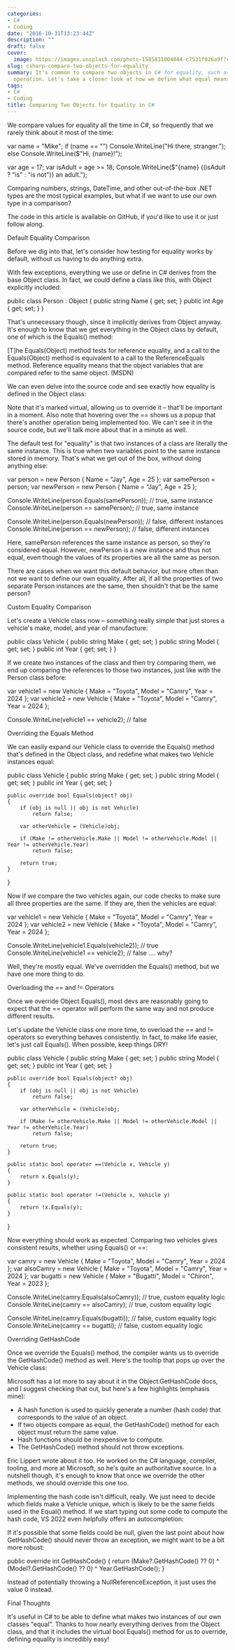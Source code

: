 ```yaml
---
categories:
- C#
- Coding
date: "2016-10-31T13:23:44Z"
description: ""
draft: false
cover:
  image: https://images.unsplash.com/photo-1585831004044-c7531f026a9f?crop=entropy&cs=tinysrgb&fit=max&fm=jpg&ixid=M3wxMTc3M3wwfDF8c2VhcmNofDIyN3x8Y2xvbmUlMjBzaGVlcHxlbnwwfHx8fDE3MTc2MDMxMjN8MA&ixlib=rb-4.0.3&q=80&w=2000
slug: csharp-compare-two-objects-for-equality
summary: It's common to compare two objects in C# for equality, such as for a save
  operation. Let's take a closer look at how we define what equal means.
tags:
- C#
- Coding
title: Comparing Two Objects for Equality in C#
---
```



We compare values for equality all the time in C#, so frequently that we rarely think about it most of the time:

var name = "Mike";
if (name == "")
    Console.WriteLine("Hi there, stranger.");
else
    Console.WriteLine($"Hi, {name}!");

var age = 17;
var isAdult = age >= 18;
Console.WriteLine($"{name} {(isAdult ? "is" : "is not")} an adult.");



Comparing numbers, strings, DateTime, and other out-of-the-box .NET types are the most typical examples, but what if we want to use our own type in a comparison?



The code in this article is available on GitHub, if you'd like to use it or just follow along.




Default Equality Comparison

Before we dig into that, let's consider how testing for equality works by default, without us having to do anything extra.

With few exceptions, everything we use or define in C# derives from the base Object class. In fact, we could define a class like this, with Object explicitly included:

public class Person : Object
{
    public string Name { get; set; }
    public int Age { get; set; }
}

That's unnecessary though, since it implicitly derives from Object anyway. It's enough to know that we get everything in the Object class by default, one of which is the Equals() method:

[T]he Equals(Object) method tests for reference equality, and a call to the Equals(Object) method is equivalent to a call to the ReferenceEquals method. Reference equality means that the object variables that are compared refer to the same object. (MSDN)

We can even delve into the source code and see exactly how equality is defined in the Object class:

Note that it's marked virtual, allowing us to override it – that'll be important in a moment. Also note that hovering over the == shows us a popup that there's another operation being implemented too. We can't see it in the source code, but we'll talk more about that in a minute as well.

The default test for "equality" is that two instances of a class are literally the same instance. This is true when two variables point to the same instance stored in memory. That's what we get out of the box, without doing anything else:

var person = new Person { Name = "Jay", Age = 25 };
var samePerson = person;
var newPerson = new Person { Name = "Jay", Age = 25 };

Console.WriteLine(person.Equals(samePerson));  // true, same instance
Console.WriteLine(person == samePerson);       // true, same instance

Console.WriteLine(person.Equals(newPerson));   // false, different instances
Console.WriteLine(person == newPerson);        // false, different instances

Here, samePerson references the same instance as person, so they're considered equal. However, newPerson is a new instance and thus not equal, even though the values of its properties are all the same as person.

There are cases when we want this default behavior, but more often than not we want to define our own equality. After all, if all the properties of two separate Person instances are the same, then shouldn't that be the same person?


Custom Equality Comparison

Let's create a Vehicle class now – something really simple that just stores a vehicle's make, model, and year of manufacture:

public class Vehicle
{
    public string Make { get; set; }
    public string Model { get; set; }
    public int Year { get; set; }
}

If we create two instances of the class and then try comparing them, we end up comparing the references to those two instances, just like with the Person class before:

var vehicle1 = new Vehicle { Make = "Toyota", Model = "Camry", Year = 2024 };
var vehicle2 = new Vehicle { Make = "Toyota", Model = "Camry", Year = 2024 };

Console.WriteLine(vehicle1 == vehicle2);  // false


Overriding the Equals Method

We can easily expand our Vehicle class to override the Equals() method that's defined in the Object class, and redefine what makes two Vehicle instances equal:

public class Vehicle
{
    public string Make { get; set; }
    public string Model { get; set; }
    public int Year { get; set; }

    public override bool Equals(object? obj)
    {
        if (obj is null || obj is not Vehicle)
            return false;

        var otherVehicle = (Vehicle)obj;

        if (Make != otherVehicle.Make || Model != otherVehicle.Model || Year != otherVehicle.Year)
            return false;

        return true;
    }
}

Now if we compare the two vehicles again, our code checks to make sure all three properties are the same. If they are, then the vehicles are equal:

var vehicle1 = new Vehicle { Make = "Toyota", Model = "Camry", Year = 2024 };
var vehicle2 = new Vehicle { Make = "Toyota", Model = "Camry", Year = 2024 };

Console.WriteLine(vehicle1.Equals(vehicle2));  // true
Console.WriteLine(vehicle1 == vehicle2);       // false .... why?

Well, they're mostly equal. We've overridden the Equals() method, but we have one more thing to do.


Overloading the == and != Operators

Once we override Object.Equals(), most devs are reasonably going to expect that the == operator will perform the same way and not produce different results.

Let's update the Vehicle class one more time, to overload the == and != operators so everything behaves consistently. In fact, to make life easier, let's just call Equals(). When possible, keep things DRY!

public class Vehicle
{
    public string Make { get; set; }
    public string Model { get; set; }
    public int Year { get; set; }

    public override bool Equals(object? obj)
    {
        if (obj is null || obj is not Vehicle)
            return false;

        var otherVehicle = (Vehicle)obj;

        if (Make != otherVehicle.Make || Model != otherVehicle.Model || Year != otherVehicle.Year)
            return false;

        return true;
    }

    public static bool operator ==(Vehicle x, Vehicle y)
    {
        return x.Equals(y);
    }

    public static bool operator !=(Vehicle x, Vehicle y)
    {
        return !x.Equals(y);
    }
}

Now everything should work as expected. Comparing two vehicles gives consistent results, whether using Equals() or ==:

var camry = new Vehicle { Make = "Toyota", Model = "Camry", Year = 2024 };
var alsoCamry = new Vehicle { Make = "Toyota", Model = "Camry", Year = 2024 };
var bugatti = new Vehicle { Make = "Bugatti", Model = "Chiron", Year = 2023 };

Console.WriteLine(camry.Equals(alsoCamry));  // true, custom equality logic
Console.WriteLine(camry == alsoCamry);       // true, custom equality logic

Console.WriteLine(camry.Equals(bugatti));    // false, custom equality logic
Console.WriteLine(camry == bugatti);         // false, custom equality logic


Overriding GetHashCode

Once we override the Equals() method, the compiler wants us to override the GetHashCode() method as well. Here's the tooltip that pops up over the Vehicle class:

Microsoft has a lot more to say about it in the Object.GetHashCode docs, and I suggest checking that out, but here's a few highlights (emphasis mine):

 * A hash function is used to quickly generate a number (hash code) that corresponds to the value of an object.
 * If two objects compare as equal, the GetHashCode() method for each object must return the same value.
 * Hash functions should be inexpensive to compute.
 * The GetHashCode() method should not throw exceptions.

Eric Lippert wrote about it too. He worked on the C# language, compiler, tooling, and more at Microsoft, so he's quite an authoritative source. In a nutshell though, it's enough to know that once we override the other methods, we should override this one too.

Implementing the hash code isn't difficult, really. We just need to decide which fields make a Vehicle unique, which is likely to be the same fields used in the Equal() method. If we start typing out some code to compute the hash code, VS 2022 even helpfully offers an autocompletion:

If it's possible that some fields could be null, given the last point about how GetHashCode() should never throw an exception, we might want to be a bit more robust:

public override int GetHashCode()
{
    return (Make?.GetHashCode() ?? 0) ^ (Model?.GetHashCode() ?? 0) ^ Year.GetHashCode();
}

Instead of potentially throwing a NullReferenceException, it just uses the value 0 instead.


Final Thoughts

It's useful in C# to be able to define what makes two instances of our own classes "equal". Thanks to how nearly everything derives from the Object class, and that it includes the virtual bool Equals() method for us to override, defining equality is incredibly easy!
